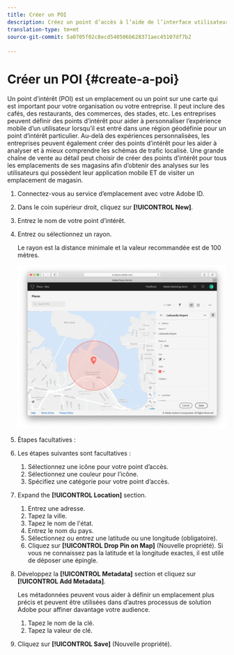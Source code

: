```yaml
---
title: Créer un POI
description: Créez un point d’accès à l’aide de l’interface utilisateur Lieux.
translation-type: tm+mt
source-git-commit: 5a0705f02c8ecd540506b628371aec45107df7b2

---
```



# Créer un POI {#create-a-poi}

Un point d’intérêt (POI) est un emplacement ou un point sur une carte qui est important pour votre organisation ou votre entreprise. Il peut inclure des cafés, des restaurants, des commerces, des stades, etc. Les entreprises peuvent définir des points d’intérêt pour aider à personnaliser l’expérience mobile d’un utilisateur lorsqu’il est entré dans une région géodéfinie pour un point d’intérêt particulier. Au-delà des expériences personnalisées, les entreprises peuvent également créer des points d’intérêt pour les aider à analyser et à mieux comprendre les schémas de trafic localisé. Une grande chaîne de vente au détail peut choisir de créer des points d’intérêt pour tous les emplacements de ses magasins afin d’obtenir des analyses sur les utilisateurs qui possèdent leur application mobile ET de visiter un emplacement de magasin.

1. Connectez-vous au service d’emplacement avec votre Adobe ID.
1. Dans le coin supérieur droit, cliquez sur **[!UICONTROL New]**.
1. Entrez le nom de votre point d’intérêt.
1. Entrez ou sélectionnez un rayon.

   Le rayon est la distance minimale et la valeur recommandée est de 100 mètres.

   ![définir un point d’intérêt](/help/assets/define_poi.png)

1. Étapes facultatives :
1. Les étapes suivantes sont facultatives :

   1. Sélectionnez une icône pour votre point d’accès.
   1. Sélectionnez une couleur pour l’icône.
   1. Spécifiez une catégorie pour votre point d’accès.

1. Expand the **[!UICONTROL Location]** section.

   1. Entrez une adresse.
   1. Tapez la ville.
   1. Tapez le nom de l'état.
   1. Entrez le nom du pays.
   1. Sélectionnez ou entrez une latitude ou une longitude (obligatoire).
   1. Cliquez sur **[!UICONTROL Drop Pin on Map]** (Nouvelle propriété).
   Si vous ne connaissez pas la latitude et la longitude exactes, il est utile de déposer une épingle.

1. Développez la **[!UICONTROL Metadata]** section et cliquez sur **[!UICONTROL Add Metadata]**.

   Les métadonnées peuvent vous aider à définir un emplacement plus précis et peuvent être utilisées dans d’autres processus de solution Adobe pour affiner davantage votre audience.

   1. Tapez le nom de la clé.
   1. Tapez la valeur de clé.

1. Cliquez sur **[!UICONTROL  Save]** (Nouvelle propriété).
